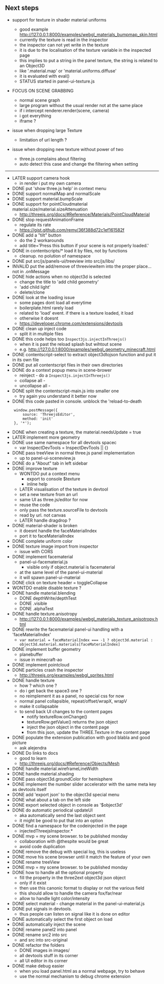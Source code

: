 ## Next steps
- support for texture in shader material uniforms
  - good example http://127.0.0.1:8000/examples/webgl_materials_bumpmap_skin.html
  - currently the texture is read in the inspector
  - the inspector can not yet write in the texture
  - it is due to the localisation of the texture variable in the inspected page
  - this implies to put a string in the panel texture, the string is related to an Object3D
  - like '.material.map' or 'material.uniforms.diffuse'
  - it is evaluated with eval()
  - STATUS started in panel-ui-texture.js
  

- FOCUS ON SCENE GRABBING
  - normal scene graph
  - large program without the usual render not at the same place
  - if i intercept renderer.render(scene, camera)
  - i got everything
  - iframe ? 
- issue when dropping large Texture
  - limitation of url length ?
- issue when dropping new texture without power of two
  - three.js complains about filtering
  - auto detect this case and change the filtering when setting



---
- LATER support camera hook
  - in render i put my own camera
- DONE put 'show three.js help' in context menu
- DONE support normalMap and normalScale
- DONE support material.bumpScale
- DONE support for pointCloudmaterial material.size/material.sizeAttenuation
  - http://threejs.org/docs/#Reference/Materials/PointCloudMaterial
- DONE stop requestAnimationFrame
  - regulate its rate 
  - https://gist.github.com/remy/36f388d72c1ef161582f
- DONE add a "tilt" button
  - do the 2 workarounds
  - add title='Press this button if your scene is not properly loaded.'
- DONE in contentscripts/* load it by files, not by functions
  - cleanup. no polution of namespace
- DONE put src/js/panels-ui/treeview into src/js/libs/
- INVALID put the add/remove of threeviewitem into the proper place... not in .onMessage
- DONE hide actions when no object3d is selected
  - change the title to 'add child geometry'
  - 'add child light'
  - delete/clone
- DONE look at the loading issue
  - some pages dont load all everytime
  - boilerplate.html rarely load
  - related to 'load' event. if there is a texture loaded, it load
  - otherwise it doesnt
  - https://developer.chrome.com/extensions/devtools
- DONE clean up inject code
  - split it in multiple files
- DONE this code helps too ```Inspect3js.injectInThreejs()```
  - when it is past the reload splash but wihtout scene
  - e.g. http://127.0.0.1:8000/examples/webgl_geometry_minecraft.html
- DONE contentscript-select to extract object3dtojson function and put it in its own file
- DONE put all contentscript files in their own directories
- DONE do a context popup menu in scene-brower
  - reinject - do a ```Inspect3js.injectInThreejs()```
  - collapse all - 
  - uncollapse all - 
- DONE split the contentscript-main.js into smaller one
  - try again you understand it better now
- DONE this code pasted in console. unblock the 'reload-to-death
```
	window.postMessage({
		source: 'ThreejsEditor', 
		method: 'init'
	}, '*');
```        
- DONE when creating a texture, the material.needsUpdate = true
- LATER implement more geometry
- DONE use same namespace for all devtools spacec 
  - var InspectDevTools	= InspectDevTools	|| {}
- DONE pass treeView in normal three.js panel implementation
  - up to panel-ui-sceneview.js
- DONE do a "About" tab in left sidebar
- DONE improve texture
  - WONTDO put a context menu
    - export to console $texture
    - inline help
  - LATER visualisation of the texture in devtool
  - set a new texture from an url
  - same UI as three.js/editor for now
  - reuse the code 
  - only pass the texture.sourceFile to devtools
  - read by url. not canvas
  - LATER handle dragdrop ?
- DONE material-shader is broken
  - it doesnt handle the faceMaterialIndex
  - port it to faceMaterialIndex
- DONE complete uniform color
- DONE texture image import from inspector
  - issue with CORS
- DONE implement facematerial
  - panel-ui-facematerial.js
    - visible only if object.material is facematerial
  - at the same level of the panel-ui-material
  - it will spawn panel-ui-material
- DONE click on texture header = toggleCollapse
- WONTDO enable disable texture ?
- DONE handle material.blending
  - DONE depthWrite/depthTest
  - DONE .visible
  - DONE .alphaTest
- DONE handle texture.anisotropy
  - http://127.0.0.1:8000/examples/webgl_materials_texture_anisotropy.html
- DONE rewrite the facematerial panel-ui handling with a 'faceMaterialIndex'
  - ```var material = faceMaterialIndex === -1 ? object3d.material : object3d.material.materials[faceMaterialIndex]```
- DONE implement buffer geometry
  - planebuffer
  - issue in minecraft-ao
- DONE implement pointcloud
- DONE particles crash the inspector 
  - http://threejs.org/examples/webgl_sprites.html
- DONE handle texture
  - how ? which one ? 
  - do i get back the space3 one ?
  - no reimplement it as a panel, no special css for now
  - normal panel collapsible, repeat/offset/wrapX, wrapV
  - make it collapsable
  - to send back UI changes to the content pages
    - notify textureRow.onChange()
    - textureRow.getValue() returns the json object
    - inject the json object in the content page
    - from this json, update the THREE.Texture in the content page
- DONE populate the extension publication with good blabla and good picture
  - ask alejendra
- DONE Do links to docs
  - good to learn
  - http://threejs.org/docs/#Reference/Objects/Mesh
- DONE handle material.wireframeLineWidth
- DONE handle material.shading 
- DONE pass object3d.groundColor for hemisphere
- DONE implement the number slider accelerator with the same meta key as devtools itself
- DONE add 'export json' to the object3d special menu
- DONE what about a tab on the left side
- DONE export selected object in console as '$object3d'
- DONE do automatic periodical updateUI
  - aka automatically send the last object sent
  - it might be good to put that into an option
- DONE find a namespace for the codeinjected in the page
  - injectedThreejsInspector.*
- DONE mvp = my scene browser. to be published monday
  - collaboration with @thespite would be great
  - avoid code duplication
- DONE remove the debug with special log, this is useless
- DONE move his scene browser until it match the feature of your own
- DONE rename treeView 
- DONE mvp = my scene browser. to be published monday
- DONE how to handle all the optional property
  - fill the property in the three2ext object3d json object
  - only if it exist
  - then use this canonic format to display or not the various field
  - this should allow to handle the camera fox/far/near
  - allow to handle light color/intensity
- DONE select material - change material in the panel-ui-material.js
- DONE put signals in devtools.
  - thus people can listen on signal like it is done on editor
- DONE automatically select the first object on load
- DONE automatically inject the scene
- DONE rename panel2 into panel
- DONE rename src2 into src 
  - and src into src-original
- DONE refactor the folders
  - DONE images in images/
  - all devtools stuff in its corner
  - all UI editor in its corner
- DONE make debug easier
  - when you load panel.html as a normal webpage, try to behave
  - use the normal mechanism to debug chrome extension 
